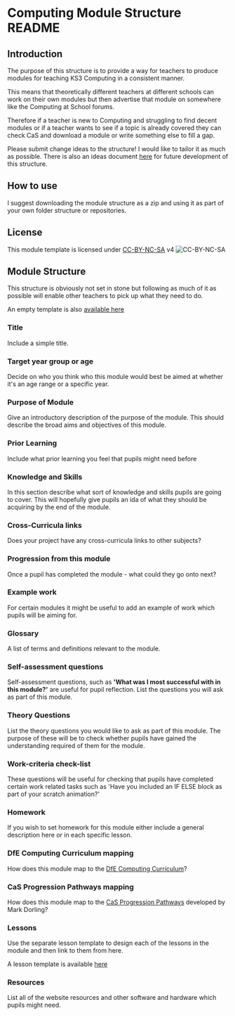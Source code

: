 # Computing Module Structure README

## Introduction

The purpose of this structure is to provide a way for teachers to produce modules for teaching KS3 Computing in a consistent manner.

This means that theoretically different teachers at different schools can work on their own modules but then advertise that module on somewhere like the Computing at School forums.

Therefore if a teacher is new to Computing and struggling to find decent modules or if a teacher wants to see if a topic is already covered they can check CaS and download a module or write something else to fill a gap.

Please submit change ideas to the structure!  I would like to tailor it as much as possible.  There is also an ideas document [here](https://github.com/sharland/ComputingModule/blob/master/dev_ideas.md) for future development of this structure.

## How to use

I suggest downloading the module structure as a zip and using it as part of your own folder structure or repositories.

## License

This module template is licensed under [CC-BY-NC-SA](http://creativecommons.org/licenses/by-nc-sa/4.0/) v4
![CC-BY-NC-SA](http://i.creativecommons.org/l/by-nc-sa/4.0/88x31.png)

## Module Structure

This structure is obviously not set in stone but following as much of it as possible will enable other teachers to pick up what they need to do.

An empty template is also [available here](https://github.com/sharland/ComputingModule/blob/master/module_template.md)

### Title

Include a simple title.

### Target year group or age

Decide on who you think who this module would best be aimed at whether it's an age range or a specific year.

### Purpose of Module

Give an introductory description of the purpose of the module.  This should describe the broad aims and objectives of this module.

### Prior Learning

Include what prior learning you feel that pupils might need before 

### Knowledge and Skills

In this section describe what sort of knowledge and skills pupils are going to cover.  This will hopefully give pupils an ida of what they should be acquiring by the end of the module.

### Cross-Curricula links

Does your project have any cross-curricula links to other subjects?

### Progression from this module

Once a pupil has completed the module - what could they go onto next?

### Example work

For certain modules it might be useful to add an example of work which pupils will be aiming for.

### Glossary

A list of terms and definitions relevant to the module.

### Self-assessment questions

Self-assessment questions, such as **'What was I most successful with in this module?'** are useful for pupil reflection.  List the questions you will ask as part of this module.

### Theory Questions

List the theory questions you would like to ask as part of this module.  The purpose of these will be to check whether pupils have gained the understanding required of them for the module.

### Work-criteria check-list

These questions will be useful for checking that pupils have completed certain work related tasks such as 'Have you included an IF ELSE block as part of your scratch animation?'

### Homework

If you wish to set homework for this module either include a general description here or in each specific lesson.

### DfE Computing Curriculum mapping

How does this module map to the [DfE Computing Curriculum](https://www.gov.uk/government/publications/national-curriculum-in-england-computing-programmes-of-study)?

### CaS Progression Pathways mapping

How does this module map to the [CaS Progression Pathways](http://community.computingatschool.org.uk/resources/1692) developed by Mark Dorling?

### Lessons

Use the separate lesson template to design each of the lessons in the module and then link to them from here.

A lesson template is available [here](https://github.com/sharland/ComputingModule/blob/master/lesson_template.md)

### Resources

List all of the website resources and other software and hardware which pupils might need.

